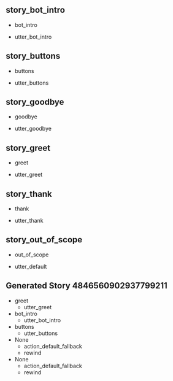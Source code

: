  <!--- The name of the story. It is not mandatory, but useful for debugging. --> 
## story_bot_intro
* bot_intro
 - utter_bot_intro 
 
## story_buttons
* buttons
 - utter_buttons

## story_goodbye
* goodbye
 - utter_goodbye

## story_greet
* greet
 - utter_greet

## story_thank
* thank
 - utter_thank

## story_out_of_scope
* out_of_scope
 - utter_default

## Generated Story 4846560902937799211
* greet
    - utter_greet
* bot_intro
    - utter_bot_intro
* buttons
    - utter_buttons
* None
    - action_default_fallback
    - rewind
* None
    - action_default_fallback
    - rewind